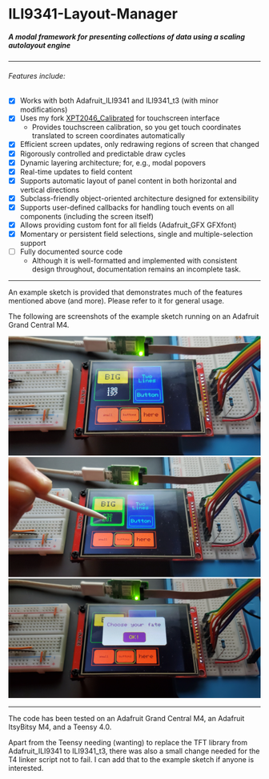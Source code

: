 # ILI9341-Layout-Manager
##### A modal framework for presenting collections of data using a scaling autolayout engine

---

###### Features include:
- [x] Works with both Adafruit_ILI9341 and ILI9341_t3 (with minor modifications)
- [x] Uses my fork [XPT2046_Calibrated](https://github.com/ardnew/XPT2046_Calibrated) for touchscreen interface
   - Provides touchscreen calibration, so you get touch coordinates translated to screen coordinates automatically
- [x] Efficient screen updates, only redrawing regions of screen that changed
- [x] Rigorously controlled and predictable draw cycles
- [x] Dynamic layering architecture; for, e.g., modal popovers
- [x] Real-time updates to field content
- [x] Supports automatic layout of panel content in both horizontal and vertical directions
- [x] Subclass-friendly object-oriented architecture designed for extensibility
- [x] Supports user-defined callbacks for handling touch events on all components (including the screen itself)
- [x] Allows providing custom font for all fields (Adafruit_GFX GFXfont)
- [x] Momentary or persistent field selections, single and multiple-selection support
- [ ] Fully documented source code
   - Although it is well-formatted and implemented with consistent design throughout, documentation remains an incomplete task.

---

An example sketch is provided that demonstrates much of the features mentioned above (and more). Please refer to it for general usage. 

The following are screenshots of the example sketch running on an Adafruit Grand Central M4. 

![ilm-demo.ino - initial layout](extras/layout-1.jpg)
![ilm-demo.ino - modal popover](extras/layout-2.jpg)
![ilm-demo.ino - a nested button press](extras/layout-3.jpg)

---

The code has been tested on an Adafruit Grand Central M4, an Adafruit ItsyBitsy M4, and a Teensy 4.0. 

Apart from the Teensy needing (wanting) to replace the TFT library from Adafruit_ILI9341 to ILI9341_t3, there was also a small change needed for the T4 linker script not to fail. I can add that to the example sketch if anyone is interested.
